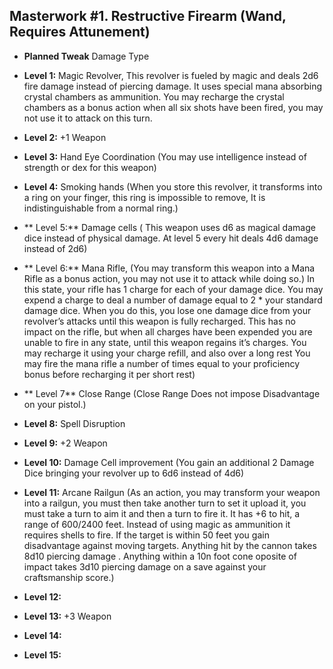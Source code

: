 ## Masterwork #1. Restructive Firearm (Wand, Requires Attunement)


-   **Planned Tweak** Damage Type
   
-   **Level 1:** Magic Revolver, This revolver is fueled by magic and deals 2d6 fire damage instead of piercing damage. It uses special mana absorbing crystal chambers as ammunition. You may recharge the crystal chambers as a bonus action when all six shots have been fired, you may not use it to attack on this turn.
    
-   **Level 2:** +1 Weapon
    
-   **Level 3:** Hand Eye Coordination (You may use intelligence instead of strength or dex for this weapon)
    
-   **Level 4:** Smoking hands (When you store this revolver, it transforms into a ring on your finger, this ring is impossible to remove, It is indistinguishable from a normal ring.)
    
-  ** Level 5:**  Damage cells ( This weapon uses d6 as magical damage dice instead of physical damage. At level 5 every hit deals 4d6 damage instead of 2d6)
    
-  ** Level 6:** Mana Rifle, (You may transform this weapon into a Mana Rifle as a bonus action, you may not use it to attack while doing so.) In this state, your rifle has 1 charge for each of your damage dice. You may expend a charge to deal a number of damage equal to 2 * your standard damage dice. When you do this, you lose one damage dice from your revolver’s attacks until this weapon is fully recharged. This has no impact on the rifle, but when all charges have been expended you are unable to fire in any state, until this weapon regains it’s charges. You may recharge it using your charge refill, and also over a long rest You may fire the mana rifle a number of times equal to your proficiency bonus before recharging it per short rest) 
    
-  ** Level 7**  Close Range (Close Range Does not impose Disadvantage on your pistol.)
    
-   **Level 8:** Spell Disruption
    
-   **Level 9:** +2 Weapon
    
-   **Level 10:** Damage Cell improvement (You gain an additional 2 Damage Dice bringing your revolver up to 6d6 instead of 4d6)
    
-   **Level 11:** Arcane Railgun (As an action, you may transform your weapon into a railgun, you must then take another turn to set it upload it, you must take a turn to  aim it and then a turn to fire it. It has +6 to hit, a range of 600/2400 feet. Instead of using magic as ammunition it requires shells to fire. If the target is within 50 feet you gain disadvantage against moving targets. Anything hit by the cannon takes 8d10 piercing damage . Anything within a 10n foot cone oposite of impact takes 3d10 piercing damage on a save against your craftsmanship score.)
    
-   **Level 12:** 
    
-   **Level 13:** +3 Weapon
    
-   **Level 14:** 
    
-   **Level 15:** 